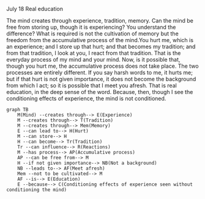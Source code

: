July 18
Real education

The mind creates through experience, tradition, memory. Can the mind be free from storing up, though it is experiencing? You understand the difference? What is required is not the cultivation of memory but the freedom from the accumulative process of the mind.You hurt me, which is an experience; and I store up that hurt; and that becomes my tradition; and from that tradition, I look at you, I react from that tradition. That is the everyday process of my mind and your mind. Now, is it possible that, though you hurt me, the accumulative process does not take place. The two processes are entirely different.
If you say harsh words to me, it hurts me; but if that hurt is not given importance, it does not become the background from which I act; so it is possible that I meet you afresh. That is real education, in the deep sense of the word. Because, then, though I see the conditioning effects of experience, the mind is not conditioned.

```mermaid
graph TB
    M(Mind) --creates through--> E(Experience)
    M --creates through--> T(Tradition)
    M --creates through--> Mem(Memory)
    E --can lead to--> H(Hurt)
    M --can store--> H
    H --can become--> Tr(Tradition)
    Tr --can influence--> R(Reactions)
    M --has process--> AP(Accumulative process)
    AP --can be free from--> M
    H --if not given importance--> NB(Not a background)
    NB --leads to--> AF(Meet afresh)
    Mem --not to be cultivated--> M
    AF --is--> E(Education)
    E --because--> C(Conditioning effects of experience seen without conditioning the mind)
```